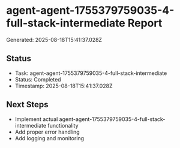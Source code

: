 # agent-agent-1755379759035-4-full-stack-intermediate Report

Generated: 2025-08-18T15:41:37.028Z

## Status
- Task: agent-agent-1755379759035-4-full-stack-intermediate
- Status: Completed
- Timestamp: 2025-08-18T15:41:37.028Z

## Next Steps
- Implement actual agent-agent-1755379759035-4-full-stack-intermediate functionality
- Add proper error handling
- Add logging and monitoring
